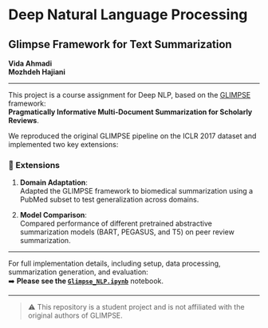 # Deep Natural Language Processing  
## Glimpse Framework for Text Summarization  

**Vida Ahmadi**  
**Mozhdeh Hajiani**  

---

This project is a course assignment for Deep NLP, based on the [GLIMPSE](https://github.com/icannos/glimpse-mds) framework:  
**Pragmatically Informative Multi-Document Summarization for Scholarly Reviews**.

We reproduced the original GLIMPSE pipeline on the ICLR 2017 dataset and implemented two key extensions:

### 🔧 Extensions
1. **Domain Adaptation**:  
   Adapted the GLIMPSE framework to biomedical summarization using a PubMed subset to test generalization across domains.

2. **Model Comparison**:  
   Compared performance of different pretrained abstractive summarization models (BART, PEGASUS, and T5) on peer review summarization.

---

For full implementation details, including setup, data processing, summarization generation, and evaluation:  
➡️ **Please see the [`Glimpse_NLP.ipynb`](./Glimpse_NLP.ipynb)** notebook.

---

> ⚠️ This repository is a student project and is not affiliated with the original authors of GLIMPSE.

